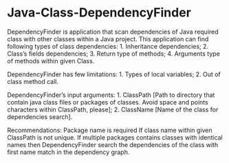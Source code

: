# Java-Class-DependencyFinder
DependencyFinder is application that scan dependencies of Java required class with other classes within a Java project.
This application can find following types of class dependencies: 1. Inheritance dependencies; 2. Class’s fields dependencies; 3. Return type of methods; 4. Arguments type of methods within given Class.

DependencyFinder has few limitations: 1. Types of local variables; 2. Out of class method call.

DependencyFinder’s input arguments: 1. ClassPath [Path to directory that contain java class files or packages of classes. Avoid space and points characters within ClassPath, please]; 
2. ClassName [Name of the class for dependencies search].

Recommendations: Package name is required If class name within given ClassPath is not unique. If multiple packages contains classes with identical names then DependencyFinder search the dependencies of the class with first name match in the dependency graph.
